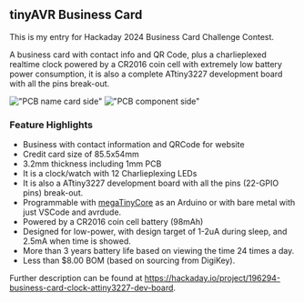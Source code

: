 ## tinyAVR Business Card

This is my entry for Hackaday 2024 Business Card Challenge Contest.

A business card with contact info and QR Code, plus a charlieplexed realtime clock powered by a CR2016 coin cell with extremely low battery power consumption, it is also a complete ATtiny3227 development board with all the pins break-out.

!["PCB name card side"](hhttps://cdn.hackaday.io/images/1379581718161484463.png)
!["PCB component side"](https://cdn.hackaday.io/images/7447181718161448331.png)

### Feature Highlights

- Business with contact information and QRCode for website
- Credit card size of 85.5x54mm
- 3.2mm thickness including 1mm PCB
- It is a clock/watch with 12 Charlieplexing LEDs
- It is also a ATtiny3227 development board with all the pins (22-GPIO pins) break-out.
- Programmable with [megaTinyCore](https://github.com/SpenceKonde/megaTinyCore/tree/master/megaavr) as an Arduino or with bare metal with just VSCode and avrdude. 
- Powered by a CR2016 coin cell battery (98mAh)
- Designed for low-power, with design target of 1-2uA during sleep, and 2.5mA when time is showed.
- More than 3 years battery life based on viewing the time 24 times a day.
- Less than \$8.00 BOM (based on sourcing from DigiKey).

Further description can be found at https://hackaday.io/project/196294-business-card-clock-attiny3227-dev-board.


